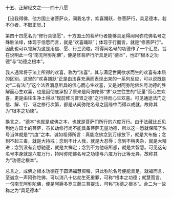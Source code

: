 十五、正解经文之——四十八愿

   【设我得佛，他方国土诸菩萨众，闻我名字，欢喜踊跃，修菩萨行，具足德本。若不尔者，不取正觉。】

​     第四十四愿名为“修行具德愿”，十方国土的菩萨行者能够具足得闻阿弥陀佛名号之殊胜法缘，体现于信愿而言，就是“欢喜踊跃”；体现于行而言，就是“修菩萨行”。因此也可以领解为这是用信、愿、行三资粮，将得闻名号的功德作了一个汇总，旨在说明此一句“南无阿弥陀佛”，便是修菩萨行所具足的“德本”，也即“根本之功德”与“功德之根本”。

​     我人通常将于法上所得的欢喜，称为“法喜”，其与满足世间欲求而生的欢喜有本质的区别。这里的“欢喜踊跃”正是由法喜充满而表现出来的一系列反应，可以说既是对“二有法门”这个法界消息所具的信心而心生欢喜，又是对阿弥陀佛名号功德的胜解而心生欢喜，也是因彻底承担了原来是阿弥陀佛“求”众生往生的“证量”而心生欢喜，更是由往生净土得以“现前修习普贤之德”之行持而心生欢喜。可见通途法门之信、解、行、证之修行次第，都是从闻弥陀名号之因缘中而得以成就，故称其为“根本之功德”。

​     换言之，“德本”也就是成佛之本，也就是菩萨们所行的六度万行。由于法藏比丘见到他方国土的菩萨，虽长劫修行尚不能具备菩萨无量功德，所以这一愿就保障了名号当体就是“六度”之本。诚如祖师所言：真能念佛念到万缘放下，就是大布施；念到不起三毒，就是大持戒；念到不计人我，就是大忍辱；念到不稍夹杂，就是大精进；念到没有妄想驰逐，就是大禅定；念到不为他歧所惑，就是大智慧。可见这句名号本身就是六度万行，持阿弥陀佛名号之功德与六度万行正等无异，故称其为“功德之根本”。

​     总言之，成佛之根本功德在于圆满福慧资粮，只此弥陀名号便能具足，就福而言，至诚念一声阿弥陀佛，可以消八十亿劫生死重罪，可称“根本之功德；就慧而言，一句南无阿弥陀佛，便是阿耨多罗三藐三菩提法，可称“功德之根本”。合二为一故称之为“具足德本”